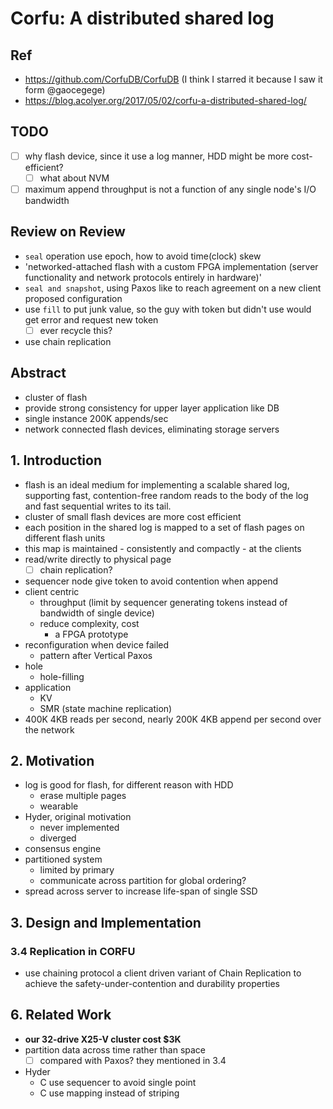 # Corfu: A distributed shared log

## Ref

- https://github.com/CorfuDB/CorfuDB (I think I starred it because I saw it form @gaocegege)
- https://blog.acolyer.org/2017/05/02/corfu-a-distributed-shared-log/

## TODO

- [ ] why flash device, since it use a log manner, HDD might be more cost-efficient?
  - [ ] what about NVM
- [ ] maximum append throughput is not a function of any single node's I/O bandwidth

## Review on Review

- `seal` operation use epoch, how to avoid time(clock) skew
- 'networked-attached flash with a custom FPGA implementation (server functionality and network protocols entirely in hardware)'
- `seal and snapshot`, using Paxos like to reach agreement on a new client proposed configuration
- use `fill` to put junk value, so the guy with token but didn't use would get error and request new token
  - [ ] ever recycle this?
- use chain replication

## Abstract

- cluster of flash
- provide strong consistency for upper layer application like DB
- single instance 200K appends/sec
- network connected flash devices, eliminating storage servers

## 1. Introduction

- flash is an ideal medium for implementing a scalable shared log, supporting fast,
contention-free random reads to the body of the log and fast sequential writes to its tail.
- cluster of small flash devices are more cost efficient
- each position in the shared log is mapped to a set of flash pages on different flash units
- this map is maintained - consistently and compactly - at the clients
- read/write directly to physical page
  - [ ] chain replication?
- sequencer node give token to avoid contention when append
- client centric
  - throughput (limit by sequencer generating tokens instead of bandwidth of single device)
  - reduce complexity, cost
    - a FPGA prototype
- reconfiguration when device failed
  - pattern after Vertical Paxos
- hole
  - hole-filling
- application
  - KV
  - SMR (state machine replication)
- 400K 4KB reads per second, nearly 200K 4KB append per second over the network

## 2. Motivation

- log is good for flash, for different reason with HDD
  - erase multiple pages
  - wearable
- Hyder, original motivation
  - never implemented
  - diverged
- consensus engine
- partitioned system
  - limited by primary
  - communicate across partition for global ordering?
- spread across server to increase life-span of single SSD

## 3. Design and Implementation

### 3.4 Replication in CORFU

- use chaining protocol a client driven variant of Chain Replication to achieve the safety-under-contention and durability properties

## 6. Related Work

- **our 32-drive X25-V cluster cost $3K**
- partition data across time rather than space
  - [ ] compared with Paxos? they mentioned in 3.4
- Hyder
  - C use sequencer to avoid single point
  - C use mapping instead of striping
